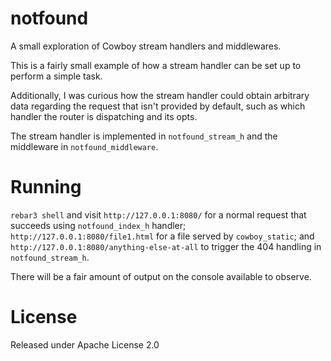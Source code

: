 # notfound

A small exploration of Cowboy stream handlers and middlewares.

This is a fairly small example of how a stream handler can be set up to
perform a simple task.

Additionally, I was curious how the stream handler could obtain arbitrary
data regarding the request that isn't provided by default, such as which
handler the router is dispatching and its opts.

The stream handler is implemented in `notfound_stream_h` and the middleware in
  `notfound_middleware`.

# Running
`rebar3 shell` and visit `http://127.0.0.1:8080/` for a normal request that succeeds using `notfound_index_h` handler; `http://127.0.0.1:8080/file1.html` for a file served by `cowboy_static`; and `http://127.0.0.1:8080/anything-else-at-all` to trigger the 404 handling in `notfound_stream_h`.

There will be a fair amount of output on the console available to observe.

# License

Released under Apache License 2.0

